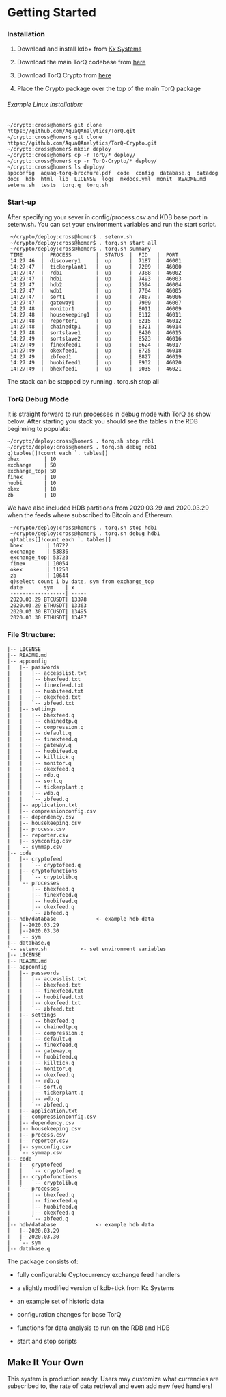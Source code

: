 # Getting Started

### Installation

1.  Download and install kdb+ from [Kx Systems](http://kx.com)

2.  Download the main TorQ codebase from
    [here](https://github.com/AquaQAnalytics/TorQ/tree/master)

3.  Download TorQ Crypto from
    [here](https://github.com/AquaQAnalytics/TorQ-Crypto)

4.  Place the Crypto package over the top of the main TorQ package


###### Example Linux Installation:

    ~/crypto:cross@homer$ git clone https://github.com/AquaQAnalytics/TorQ.git
    ~/crypto:cross@homer$ git clone https://github.com/AquaQAnalytics/TorQ-Crypto.git
    ~/crypto:cross@homer$ mkdir deploy
    ~/crypto:cross@homer$ cp -r TorQ/* deploy/
    ~/crypto:cross@homer$ cp -r TorQ-Crypto/* deploy/
    ~/crypto:cross@homer$ ls deploy/
    appconfig  aquaq-torq-brochure.pdf  code  config  database.q  datadog  docs  hdb  html  lib  LICENSE  logs  mkdocs.yml  monit  README.md  setenv.sh  tests  torq.q  torq.sh


### Start-up

After specifying your sever in config/process.csv and KDB base port
in setenv.sh. You can set your environment variables and run the start
script.

     ~/crypto/deploy:cross@homer$ . setenv.sh
     ~/crypto/deploy:cross@homer$ . torq.sh start all
     ~/crypto/deploy:cross@homer$ . torq.sh summary
     TIME      |  PROCESS        |  STATUS  |  PID   |  PORT
     14:27:46  |  discovery1     |  up      |  7187  |  46001
     14:27:47  |  tickerplant1   |  up      |  7289  |  46000
     14:27:47  |  rdb1           |  up      |  7388  |  46002
     14:27:47  |  hdb1           |  up      |  7493  |  46003
     14:27:47  |  hdb2           |  up      |  7594  |  46004
     14:27:47  |  wdb1           |  up      |  7704  |  46005
     14:27:47  |  sort1          |  up      |  7807  |  46006
     14:27:47  |  gateway1       |  up      |  7909  |  46007
     14:27:48  |  monitor1       |  up      |  8011  |  46009
     14:27:48  |  housekeeping1  |  up      |  8112  |  46011
     14:27:48  |  reporter1      |  up      |  8215  |  46012
     14:27:48  |  chainedtp1     |  up      |  8321  |  46014
     14:27:48  |  sortslave1     |  up      |  8420  |  46015
     14:27:49  |  sortslave2     |  up      |  8523  |  46016
     14:27:49  |  finexfeed1     |  up      |  8624  |  46017
     14:27:49  |  okexfeed1      |  up      |  8725  |  46018
     14:27:49  |  zbfeed1        |  up      |  8827  |  46019
     14:27:49  |  huobifeed1     |  up      |  8932  |  46020
     14:27:49  |  bhexfeed1      |  up      |  9035  |  46021

The stack can be stopped by running . torq.sh stop all

### TorQ Debug Mode

It is straight forward to run processes in debug mode with TorQ 
as show below. After starting you stack you should see the tables 
in the RDB beginning to populate:

    ~/crypto/deploy:cross@homer$ . torq.sh stop rdb1
    ~/crypto/deploy:cross@homer$ . torq.sh debug rdb1
    q)tables[]!count each `. tables[]
    bhex        | 10
    exchange    | 50
    exchange_top| 50
    finex       | 10
    huobi       | 10
    okex        | 10
    zb          | 10

We have also included HDB partitions from 2020.03.29 and 2020.03.29
when the feeds where subscribed to Bitcoin and Ethereum.  

     ~/crypto/deploy:cross@homer$ . torq.sh stop hdb1
     ~/crypto/deploy:cross@homer$ . torq.sh debug hdb1
     q)tables[]!count each `. tables[]
     bhex        | 10722
     exchange    | 53836
     exchange_top| 53723
     finex       | 10054
     okex        | 11250
     zb          | 10644
     q)select count i by date, sym from exchange_top
     date       sym    | x
     ------------------| -----
     2020.03.29 BTCUSDT| 13378
     2020.03.29 ETHUSDT| 13363
     2020.03.30 BTCUSDT| 13495
     2020.03.30 ETHUSDT| 13487

### File Structure:

    |-- LICENSE
    |-- README.md
    |-- appconfig
    |   |-- passwords
    |   |   |-- accesslist.txt
    |   |   |-- bhexfeed.txt
    |   |   |-- finexfeed.txt
    |   |   |-- huobifeed.txt
    |   |   |-- okexfeed.txt
    |   |   `-- zbfeed.txt
    |   |-- settings
    |   |   |-- bhexfeed.q
    |   |   |-- chainedtp.q
    |   |   |-- compression.q
    |   |   |-- default.q
    |   |   |-- finexfeed.q
    |   |   |-- gateway.q
    |   |   |-- huobifeed.q
    |   |   |-- killtick.q
    |   |   |-- monitor.q
    |   |   |-- okexfeed.q
    |   |   |-- rdb.q
    |   |   |-- sort.q
    |   |   |-- tickerplant.q
    |   |   |-- wdb.q
    |   |   `-- zbfeed.q
    |   |-- application.txt
    |   |-- compressionconfig.csv
    |   |-- dependency.csv
    |   |-- housekeeping.csv
    |   |-- process.csv
    |   |-- reporter.csv
    |   |-- symconfig.csv
    |   `-- symmap.csv
    |-- code
    |   |-- cryptofeed
    |   |   `-- cryptofeed.q
    |   |-- cryptofunctions
    |   |   `-- cryptolib.q
    |   `-- processes
    |       |-- bhexfeed.q
    |       |-- finexfeed.q
    |       |-- huobifeed.q
    |       |-- okexfeed.q
    |       `-- zbfeed.q
    |-- hdb/database             <- example hdb data
    |   |--2020.03.29
    |   |--2020.03.30
    |   `-- sym
    |-- database.q
    `-- setenv.sh           <- set environment variables
    |-- LICENSE
    |-- README.md
    |-- appconfig
    |   |-- passwords
    |   |   |-- accesslist.txt
    |   |   |-- bhexfeed.txt
    |   |   |-- finexfeed.txt
    |   |   |-- huobifeed.txt
    |   |   |-- okexfeed.txt
    |   |   `-- zbfeed.txt
    |   |-- settings
    |   |   |-- bhexfeed.q
    |   |   |-- chainedtp.q
    |   |   |-- compression.q
    |   |   |-- default.q
    |   |   |-- finexfeed.q
    |   |   |-- gateway.q
    |   |   |-- huobifeed.q
    |   |   |-- killtick.q
    |   |   |-- monitor.q
    |   |   |-- okexfeed.q
    |   |   |-- rdb.q
    |   |   |-- sort.q
    |   |   |-- tickerplant.q
    |   |   |-- wdb.q
    |   |   `-- zbfeed.q
    |   |-- application.txt
    |   |-- compressionconfig.csv
    |   |-- dependency.csv
    |   |-- housekeeping.csv
    |   |-- process.csv
    |   |-- reporter.csv
    |   |-- symconfig.csv
    |   `-- symmap.csv
    |-- code
    |   |-- cryptofeed
    |   |   `-- cryptofeed.q
    |   |-- cryptofunctions
    |   |   `-- cryptolib.q
    |   `-- processes
    |       |-- bhexfeed.q
    |       |-- finexfeed.q
    |       |-- huobifeed.q
    |       |-- okexfeed.q
    |       `-- zbfeed.q
    |-- hdb/database             <- example hdb data
    |   |--2020.03.29
    |   |--2020.03.30
    |   `-- sym
    |-- database.q

The package consists of:

-   fully configurable Cyptocurrency exchange feed handlers

-   a slightly modified version of kdb+tick from Kx Systems

-   an example set of historic data

-   configuration changes for base TorQ

-   functions for data analysis to run on the RDB and HDB

-   start and stop scripts

Make It Your Own
----------------

This system is production ready. Users may customize what currencies are 
subscribed to, the rate of data retrieval and even add new feed handlers!
